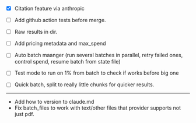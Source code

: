 - [x] Citation feature via anthropic

- [ ] Add github action tests before merge.

- [ ] Raw results in dir.

- [ ] Add pricing metadata and max_spend

- [ ] Auto batch maanger (run several batches in parallel, retry failed ones, control spend, resume batch from state file)
 - [ ] Test mode to run on 1% from batch to check if works before big one
 - [ ] Quick batch, split to really little chunks for quicker results.

---
- Add how to version to claude.md
- Fix batch_files to work with text/other files that provider supports not just pdf.